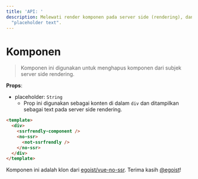 ```yaml
---
title: 'API: '
description: Melewati render komponen pada server side (rendering), dan menampilkan
  "placeholder text".
---
```


# Komponen <no-ssr>

> Komponen ini digunakan untuk menghapus komponen dari subjek server side rendering.

**Props**:

- placeholder: `String`
    - Prop ini digunakan  sebagai konten di dalam `div` dan ditampilkan sebagai text pada server side rendering.

```html
<template>
  <div>
    <ssrfrendly-component />
    <no-ssr>
      <not-ssrfrendly />
    </no-ssr>
  </div>
</template>
```

Komponen ini adalah klon dari [egoist/vue-no-ssr](https://github.com/egoist/vue-no-ssr).
Terima kasih [@egoist](https://github.com/egoist)!
